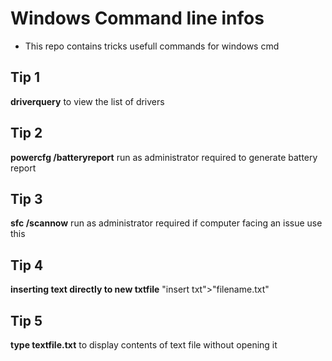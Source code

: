 # Windows Command line infos
* This repo contains tricks usefull commands for windows cmd
## Tip 1
   **driverquery**
   to view the list of drivers
## Tip 2
  **powercfg /batteryreport**
   run as administrator required
   to generate battery report
## Tip 3
  **sfc /scannow**
  run as administrator required
  if computer facing an issue use this
## Tip 4
  **inserting text directly to new txtfile**
  "insert txt">"filename.txt"
## Tip 5
   **type textfile.txt**
   to display contents of text file without opening it
	
